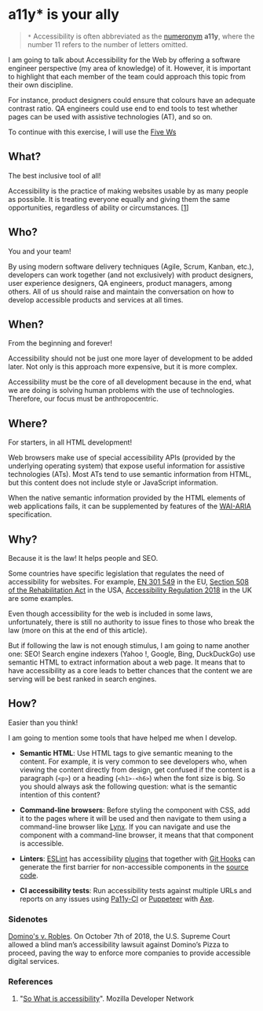 # a11y\* is your ally

> `*` Accessibility is often abbreviated as the [numeronym][numeronym] **a11y**, where the number 11 refers to the number of letters omitted.

I am going to talk about Accessibility for the Web by offering a software engineer perspective (my area of ​​knowledge) of it. However, it is important to highlight that each member of the team could approach this topic from their own discipline.

For instance, product designers could ensure that colours have an adequate contrast ratio. QA engineers could use end to end tools to test whether pages can be used with assistive technologies (AT), and so on.

To continue with this exercise, I will use the [Five Ws](five-w)

## What?

The best inclusive tool of all!

Accessibility is the practice of making websites usable by as many people as possible. It is treating everyone equally and giving them the same opportunities, regardless of ability or circumstances. [[1](#references)]

## Who?

You and your team!

By using modern software delivery techniques (Agile, Scrum, Kanban, etc.), developers can work together (and not exclusively) with product designers, user experience designers, QA engineers, product managers, among others. All of us should raise and maintain the conversation on how to develop accessible products and services at all times.

## When?

From the beginning and forever!

Accessibility should not be just one more layer of development to be added later. Not only is this approach more expensive, but it is more complex.

Accessibility must be the core of all development because in the end, what we are doing is solving human problems with the use of technologies. Therefore, our focus must be anthropocentric.

## Where?

For starters, in all HTML development!

Web browsers make use of special accessibility APIs (provided by the underlying operating system) that expose useful information for assistive technologies (ATs). Most ATs tend to use semantic information from HTML, but this content does not include style or JavaScript information.

When the native semantic information provided by the HTML elements of web applications fails, it can be supplemented by features of the [WAI-ARIA][wai-aria-basics] specification.

## Why?

Because it is the law! It helps people and SEO.

Some countries have specific legislation that regulates the need of accessibility for websites. For example, [EN 301 549][eu-law] in the EU, [Section 508 of the Rehabilitation Act][usa-law] in the USA, [Accessibility Regulation 2018][uk-law] in the UK are some examples.

Even though accessibility for the web is included in some laws, unfortunately, there is still no authority to issue fines to those who break the law (more on this at the end of this article).

But if following the law is not enough stimulus, I am going to name another one: SEO! Search engine indexers (Yahoo !, Google, Bing, DuckDuckGo) use semantic HTML to extract information about a web page. It means that to have accessibility as a core leads to better chances that the content we are serving will be best ranked in search engines.

## How?

Easier than you think!

I am going to mention some tools that have helped me when I develop.

- **Semantic HTML**: Use HTML tags to give semantic meaning to the content. For example, it is very common to see developers who, when viewing the content directly from design, get confused if the content is a paragraph (`<p>`) or a heading (`<h1>-<h6>`) when the font size is big. So you should always ask the following question: what is the semantic intention of this content?

- **Command-line browsers**: Before styling the component with CSS, add it to the pages where it will be used and then navigate to them using a command-line browser like [Lynx][lynx]. If you can navigate and use the component with a command-line browser, it means that that component is accessible.

- **Linters**: [ESLint][eslint] has accessibility [plugins][eslint-a11y-plugins] that together with [Git Hooks][git-hooks] can generate the first barrier for non-accessible components in the [source code][mhra-a11y-example].

- **CI accessibility tests**: Run accessibility tests against multiple URLs and reports on any issues using [Pa11y-CI][pa11y-ci] or [Puppeteer][puppeteer] with [Axe][axe].

### Sidenotes

[Domino's v. Robles][usa-supreme-court-ruling-about-a11y]. On October 7th of 2018, the U.S. Supreme Court allowed a blind man’s accessibility lawsuit against Domino’s Pizza to proceed, paving the way to enforce more companies to provide accessible digital services.

### References

1. "[So What is accessibility](https://developer.mozilla.org/en-US/docs/Learn/Accessibility/What_is_accessibility#So_what_is_accessibility)". Mozilla Developer Network

[numeronym]: https://en.wikipedia.org/wiki/Numeronym
[five-w]: https://en.wikipedia.org/wiki/Five_Ws
[wai-aria-basics]: https://developer.mozilla.org/en-US/docs/Learn/Accessibility/WAI-ARIA_basics
[eu-law]: https://www.etsi.org/deliver/etsi_en/301500_301599/301549/02.01.02_60/en_301549v020102p.pdf
[usa-law]: https://www.section508.gov/training
[uk-law]: https://www.legislation.gov.uk/uksi/2018/952/introduction/made
[lynx]: https://invisible-island.net/lynx/
[eslint]: https://eslint.org/
[eslint-a11y-plugins]: https://www.npmjs.com/package/eslint-plugin-jsx-a11y
[git-hooks]: https://git-scm.com/book/en/v2/Customizing-Git-Git-Hooks
[mhra-a11y-example]: https://github.com/MHRA/products/blob/master/medicines/web/.pa11yci
[pa11y-ci]: https://github.com/pa11y/pa11y-ci
[puppeteer]: https://github.com/puppeteer/puppeteer
[axe]: https://github.com/dequelabs/axe-core
[usa-supreme-court-ruling-about-a11y]: https://www.supremecourt.gov/DocketPDF/18/18-1539/102950/20190613153319483_DominosPetition.pdf
